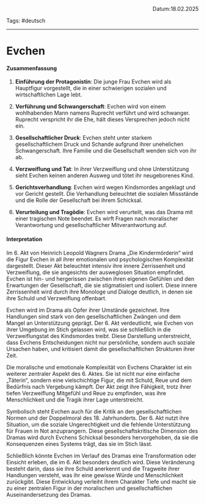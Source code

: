 <p align="right">Datum:18.02.2025</p>

Tags: #deutsch 

---

# Evchen

#### Zusammenfassung

1. **Einführung der Protagonistin**: Die junge Frau Evchen wird als Hauptfigur vorgestellt, die in einer schwierigen sozialen und wirtschaftlichen Lage lebt.
    
2. **Verführung und Schwangerschaft**: Evchen wird von einem wohlhabenden Mann namens Ruprecht verführt und wird schwanger. Ruprecht verspricht ihr die Ehe, hält dieses Versprechen jedoch nicht ein.
    
3. **Gesellschaftlicher Druck**: Evchen steht unter starkem gesellschaftlichem Druck und Schande aufgrund ihrer unehelichen Schwangerschaft. Ihre Familie und die Gesellschaft wenden sich von ihr ab.
    
4. **Verzweiflung und Tat**: In ihrer Verzweiflung und ohne Unterstützung sieht Evchen keinen anderen Ausweg und tötet ihr neugeborenes Kind.
    
5. **Gerichtsverhandlung**: Evchen wird wegen Kindsmordes angeklagt und vor Gericht gestellt. Die Verhandlung beleuchtet die sozialen Missstände und die Rolle der Gesellschaft bei ihrem Schicksal.
    
6. **Verurteilung und Tragödie**: Evchen wird verurteilt, was das Drama mit einer tragischen Note beendet. Es wirft Fragen nach moralischer Verantwortung und gesellschaftlicher Mitverantwortung auf.


#### Interpretation

Im 6. Akt von Heinrich Leopold Wagners Drama „Die Kindermörderin“ wird die Figur Evchen in all ihrer emotionalen und psychologischen Komplexität dargestellt. Dieser Akt beleuchtet intensiv ihre innere Zerrissenheit und Verzweiflung, die sie angesichts der ausweglosen Situation empfindet. Evchen ist hin- und hergerissen zwischen ihren eigenen Gefühlen und den Erwartungen der Gesellschaft, die sie stigmatisiert und isoliert. Diese innere Zerrissenheit wird durch ihre Monologe und Dialoge deutlich, in denen sie ihre Schuld und Verzweiflung offenbart.

Evchen wird im Drama als Opfer ihrer Umstände gezeichnet. Ihre Handlungen sind stark von den gesellschaftlichen Zwängen und dem Mangel an Unterstützung geprägt. Der 6. Akt verdeutlicht, wie Evchen von ihrer Umgebung im Stich gelassen wird, was sie schließlich in die Verzweiflungstat des Kindsmordes treibt. Diese Darstellung unterstreicht, dass Evchens Entscheidungen nicht nur persönliche, sondern auch soziale Ursachen haben, und kritisiert damit die gesellschaftlichen Strukturen ihrer Zeit.

Die moralische und emotionale Komplexität von Evchens Charakter ist ein weiterer zentraler Aspekt des 6. Aktes. Sie ist nicht nur eine einfache „Täterin“, sondern eine vielschichtige Figur, die mit Schuld, Reue und dem Bedürfnis nach Vergebung kämpft. Der Akt zeigt ihre Fähigkeit, trotz ihrer tiefen Verzweiflung Mitgefühl und Reue zu empfinden, was ihre Menschlichkeit und die Tragik ihrer Lage unterstreicht.

Symbolisch steht Evchen auch für die Kritik an den gesellschaftlichen Normen und der Doppelmoral des 18. Jahrhunderts. Der 6. Akt nutzt ihre Situation, um die soziale Ungerechtigkeit und die fehlende Unterstützung für Frauen in Not anzuprangern. Diese gesellschaftskritische Dimension des Dramas wird durch Evchens Schicksal besonders hervorgehoben, da sie die Konsequenzen eines Systems trägt, das sie im Stich lässt.

Schließlich könnte Evchen im Verlauf des Dramas eine Transformation oder Einsicht erleben, die im 6. Akt besonders deutlich wird. Diese Veränderung besteht darin, dass sie ihre Schuld anerkennt und die Tragweite ihrer Handlungen versteht, was ihr eine gewisse Würde und Menschlichkeit zurückgibt. Diese Entwicklung verleiht ihrem Charakter Tiefe und macht sie zu einer zentralen Figur in der moralischen und gesellschaftlichen Auseinandersetzung des Dramas.